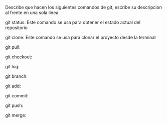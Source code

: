 Describe que hacen los siguientes comandos de git, escribe su descripcion al frente en una sola linea.

git status: Este comando se usa para obtener el estado actual del repositorio

git clone: Este comando se usa para clonar el proyecto desde la terminal

git pull:

git checkout:

git log:

git branch:

git add:

git commit:

git push:

git merge:
